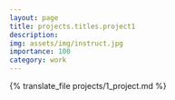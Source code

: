 ```yaml
---
layout: page
title: projects.titles.project1
description: 
img: assets/img/instruct.jpg
importance: 100
category: work
---
```


{% translate_file projects/1_project.md %}



